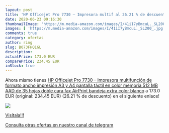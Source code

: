 ```yaml
---
layout: post
title: 'HP Officejet Pro 7730 – Impresora multif al 26.21 % de descuento'
date: 2020-06-23 09:16:30
thumbnailImage: 'https://m.media-amazon.com/images/I/41iI7yBmcuL._SL200_.jpg'
images: [ 'https://m.media-amazon.com/images/I/41iI7yBmcuL._SL200_.jpg' ]
comments: true
category: ofertas
author: ring
slug: B073FHQ1GL
description:
actualPrice: 173.0 EUR
comparePrice: 234.45 EUR
inStock: true
---
```


Ahora mismo tienes [HP Officejet Pro 7730 – Impresora multifunción de formato ancho  impresión A3 y A4  pantalla táctil en color  memoria 512 MB  AAD de 35 hojas  doble cara  fax  AirPrint  bandeja extra   color blanco](https://www.amazon.com/dp/B073FHQ1GL/?tag=redken08-20) a 173.0 EUR (original: 234.45 EUR) (26.21 %  de descuento) en el siguiente enlace!

[![](https://m.media-amazon.com/images/I/41iI7yBmcuL._SL200_.jpg)](https://www.amazon.com/dp/B073FHQ1GL/?tag=redken08-20)

[Visítala!!!](https://www.amazon.com/dp/B073FHQ1GL/?tag=redken08-20)

[Consulta otras ofertas en nuestro canal de telegram](https://t.me/s/ofertas25)
